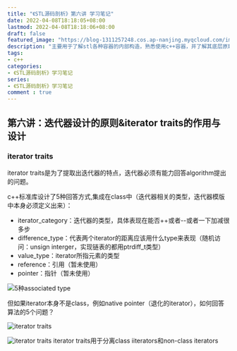 ```yaml
---
title: "《STL源码剖析》第六讲 学习笔记"
date: 2022-04-08T18:18:05+08:00
lastmod: 2022-04-08T18:18:06+08:00
draft: false
featured_image: "https://blog-1311257248.cos.ap-nanjing.myqcloud.com/imgs/STL.png"
description: "主要用于了解stl各种容器的内部构造，熟悉使用c++容器，并了解其底层原理。"
tags:
- c++
categories:
- 《STL源码剖析》学习笔记
series:
- 《STL源码剖析》学习笔记
comment : true
---
```


## 第六讲：迭代器设计的原则&iterator traits的作用与设计

### iterator traits
iterator traits是为了提取出迭代器的特点，迭代器必须有能力回答algorithm提出的问题。

c++标准库设计了5种回答方式,集成在class中（迭代器相关的类型，迭代器模版中本身必须定义出来）：
* iterator_category：迭代器的类型，具体表现在能否++或者--或者一下加减很多步
* difference_type：代表两个iterator的距离应该用什么type来表现（随机访问：unsign interger，实现链表的都用ptrdiff_t类型）
* value_type：iterator所指元素的类型
* reference：引用（暂未使用）
* pointer：指针（暂未使用）

![5种associated type](https://blog-1311257248.cos.ap-nanjing.myqcloud.com/imgs/stl/img6_1.jpg)

但如果iterator本身不是class，例如native pointer（退化的iterator），如何回答算法的5个问题？

![iterator traits](https://blog-1311257248.cos.ap-nanjing.myqcloud.com/imgs/stl/img6_2.jpg)


![iterator traits](https://blog-1311257248.cos.ap-nanjing.myqcloud.com/imgs/stl/img6_3.jpg)
iterator traits用于分离class iiterators和non-class iterators

